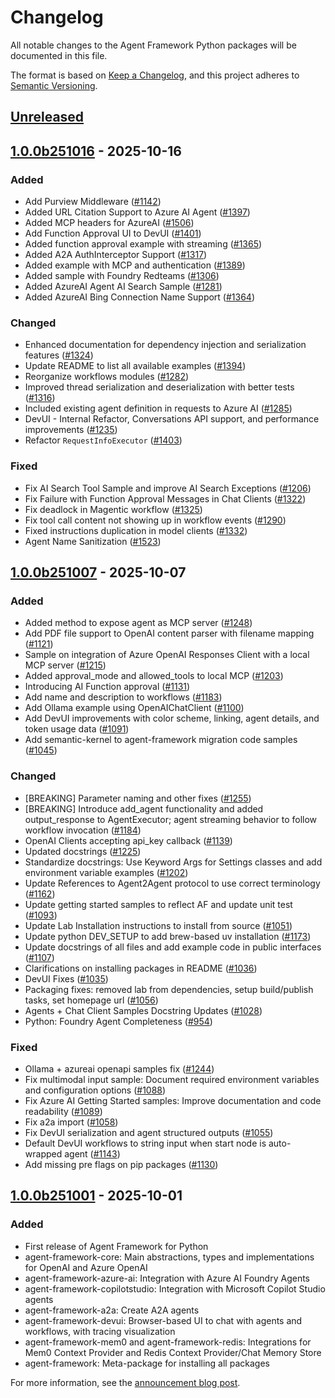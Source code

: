# Changelog

All notable changes to the Agent Framework Python packages will be documented in this file.

The format is based on [Keep a Changelog](https://keepachangelog.com/en/1.0.0/),
and this project adheres to [Semantic Versioning](https://semver.org/spec/v2.0.0.html).

## [Unreleased]

## [1.0.0b251016] - 2025-10-16

### Added

- Add Purview Middleware ([#1142](https://github.com/microsoft/agent-framework/pull/1142))
- Added URL Citation Support to Azure AI Agent ([#1397](https://github.com/microsoft/agent-framework/pull/1397))
- Added MCP headers for AzureAI ([#1506](https://github.com/microsoft/agent-framework/pull/1506))
- Add Function Approval UI to DevUI ([#1401](https://github.com/microsoft/agent-framework/pull/1401))
- Added function approval example with streaming ([#1365](https://github.com/microsoft/agent-framework/pull/1365))
- Added A2A AuthInterceptor Support ([#1317](https://github.com/microsoft/agent-framework/pull/1317))
- Added example with MCP and authentication ([#1389](https://github.com/microsoft/agent-framework/pull/1389))
- Added sample with Foundry Redteams ([#1306](https://github.com/microsoft/agent-framework/pull/1306))
- Added AzureAI Agent AI Search Sample ([#1281](https://github.com/microsoft/agent-framework/pull/1281))
- Added AzureAI Bing Connection Name Support ([#1364](https://github.com/microsoft/agent-framework/pull/1364))

### Changed

- Enhanced documentation for dependency injection and serialization features ([#1324](https://github.com/microsoft/agent-framework/pull/1324))
- Update README to list all available examples ([#1394](https://github.com/microsoft/agent-framework/pull/1394))
- Reorganize workflows modules ([#1282](https://github.com/microsoft/agent-framework/pull/1282))
- Improved thread serialization and deserialization with better tests ([#1316](https://github.com/microsoft/agent-framework/pull/1316))
- Included existing agent definition in requests to Azure AI ([#1285](https://github.com/microsoft/agent-framework/pull/1285))
- DevUI - Internal Refactor, Conversations API support, and performance improvements ([#1235](https://github.com/microsoft/agent-framework/pull/1235))
- Refactor `RequestInfoExecutor` ([#1403](https://github.com/microsoft/agent-framework/pull/1403))

### Fixed

- Fix AI Search Tool Sample and improve AI Search Exceptions ([#1206](https://github.com/microsoft/agent-framework/pull/1206))
- Fix Failure with Function Approval Messages in Chat Clients ([#1322](https://github.com/microsoft/agent-framework/pull/1322))
- Fix deadlock in Magentic workflow ([#1325](https://github.com/microsoft/agent-framework/pull/1325))
- Fix tool call content not showing up in workflow events ([#1290](https://github.com/microsoft/agent-framework/pull/1290))
- Fixed instructions duplication in model clients ([#1332](https://github.com/microsoft/agent-framework/pull/1332))
- Agent Name Sanitization ([#1523](https://github.com/microsoft/agent-framework/pull/1523))

## [1.0.0b251007] - 2025-10-07

### Added

- Added method to expose agent as MCP server ([#1248](https://github.com/microsoft/agent-framework/pull/1248))
- Add PDF file support to OpenAI content parser with filename mapping ([#1121](https://github.com/microsoft/agent-framework/pull/1121))
- Sample on integration of Azure OpenAI Responses Client with a local MCP server ([#1215](https://github.com/microsoft/agent-framework/pull/1215))
- Added approval_mode and allowed_tools to local MCP ([#1203](https://github.com/microsoft/agent-framework/pull/1203))
- Introducing AI Function approval ([#1131](https://github.com/microsoft/agent-framework/pull/1131))
- Add name and description to workflows ([#1183](https://github.com/microsoft/agent-framework/pull/1183))
- Add Ollama example using OpenAIChatClient ([#1100](https://github.com/microsoft/agent-framework/pull/1100))
- Add DevUI improvements with color scheme, linking, agent details, and token usage data ([#1091](https://github.com/microsoft/agent-framework/pull/1091))
- Add semantic-kernel to agent-framework migration code samples ([#1045](https://github.com/microsoft/agent-framework/pull/1045))

### Changed

- [BREAKING] Parameter naming and other fixes ([#1255](https://github.com/microsoft/agent-framework/pull/1255))
- [BREAKING] Introduce add_agent functionality and added output_response to AgentExecutor; agent streaming behavior to follow workflow invocation ([#1184](https://github.com/microsoft/agent-framework/pull/1184))
- OpenAI Clients accepting api_key callback ([#1139](https://github.com/microsoft/agent-framework/pull/1139))
- Updated docstrings ([#1225](https://github.com/microsoft/agent-framework/pull/1225))
- Standardize docstrings: Use Keyword Args for Settings classes and add environment variable examples ([#1202](https://github.com/microsoft/agent-framework/pull/1202))
- Update References to Agent2Agent protocol to use correct terminology ([#1162](https://github.com/microsoft/agent-framework/pull/1162))
- Update getting started samples to reflect AF and update unit test ([#1093](https://github.com/microsoft/agent-framework/pull/1093))
- Update Lab Installation instructions to install from source ([#1051](https://github.com/microsoft/agent-framework/pull/1051))
- Update python DEV_SETUP to add brew-based uv installation ([#1173](https://github.com/microsoft/agent-framework/pull/1173))
- Update docstrings of all files and add example code in public interfaces ([#1107](https://github.com/microsoft/agent-framework/pull/1107))
- Clarifications on installing packages in README ([#1036](https://github.com/microsoft/agent-framework/pull/1036))
- DevUI Fixes ([#1035](https://github.com/microsoft/agent-framework/pull/1035))
- Packaging fixes: removed lab from dependencies, setup build/publish tasks, set homepage url ([#1056](https://github.com/microsoft/agent-framework/pull/1056))
- Agents + Chat Client Samples Docstring Updates ([#1028](https://github.com/microsoft/agent-framework/pull/1028))
- Python: Foundry Agent Completeness ([#954](https://github.com/microsoft/agent-framework/pull/954))

### Fixed

- Ollama + azureai openapi samples fix ([#1244](https://github.com/microsoft/agent-framework/pull/1244))
- Fix multimodal input sample: Document required environment variables and configuration options ([#1088](https://github.com/microsoft/agent-framework/pull/1088))
- Fix Azure AI Getting Started samples: Improve documentation and code readability ([#1089](https://github.com/microsoft/agent-framework/pull/1089))
- Fix a2a import ([#1058](https://github.com/microsoft/agent-framework/pull/1058))
- Fix DevUI serialization and agent structured outputs ([#1055](https://github.com/microsoft/agent-framework/pull/1055))
- Default DevUI workflows to string input when start node is auto-wrapped agent ([#1143](https://github.com/microsoft/agent-framework/pull/1143))
- Add missing pre flags on pip packages ([#1130](https://github.com/microsoft/agent-framework/pull/1130))


## [1.0.0b251001] - 2025-10-01

### Added

- First release of Agent Framework for Python
- agent-framework-core: Main abstractions, types and implementations for OpenAI and Azure OpenAI
- agent-framework-azure-ai: Integration with Azure AI Foundry Agents
- agent-framework-copilotstudio: Integration with Microsoft Copilot Studio agents
- agent-framework-a2a: Create A2A agents
- agent-framework-devui: Browser-based UI to chat with agents and workflows, with tracing visualization
- agent-framework-mem0 and agent-framework-redis: Integrations for Mem0 Context Provider and Redis Context Provider/Chat Memory Store
- agent-framework: Meta-package for installing all packages

For more information, see the [announcement blog post](https://devblogs.microsoft.com/foundry/introducing-microsoft-agent-framework-the-open-source-engine-for-agentic-ai-apps/).

[Unreleased]: https://github.com/microsoft/agent-framework/compare/python-1.0.0b251016...HEAD
[1.0.0b251016]: https://github.com/microsoft/agent-framework/compare/python-1.0.0b251007...python-1.0.0b251016
[1.0.0b251007]: https://github.com/microsoft/agent-framework/compare/python-1.0.0b251001...python-1.0.0b251007
[1.0.0b251001]: https://github.com/microsoft/agent-framework/releases/tag/python-1.0.0b251001
